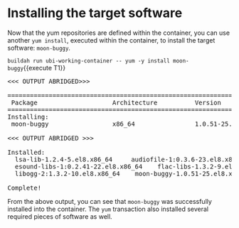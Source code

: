 # Installing the target software

Now that the yum repositories are defined within the container, you can use
another `yum install`, executed within the container, to install the target
software: `moon-buggy`.

`buildah run ubi-working-container -- yum -y install moon-buggy`{{execute T1}}

<pre class="file">
<<< OUTPUT ABRIDGED>>>

==========================================================================================================================================
 Package                    Architecture          Version                           Repository                                       Size
==========================================================================================================================================
Installing:
 moon-buggy                 x86_64                1.0.51-25.el8                     epel                                             81 k

<<< OUTPUT ABRIDGED >>>

Installed:
  lsa-lib-1.2.4-5.el8.x86_64     audiofile-1:0.3.6-23.el8.x86_64
  esound-libs-1:0.2.41-22.el8.x86_64    flac-libs-1.3.2-9.el8.x86_64   
  libogg-2:1.3.2-10.el8.x86_64    moon-buggy-1.0.51-25.el8.x86_64   

Complete!
</pre>

From the above output, you can see that `moon-buggy` was successfully installed
into the container.  The `yum` transaction also installed several required
pieces of software as well.
